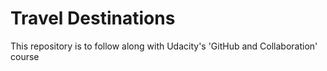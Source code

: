 # Travel Destinations

This repository is to follow along with Udacity's 'GitHub and Collaboration' course